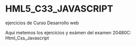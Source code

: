 # HML5_C33_JAVASCRIPT
ejercicios de Curso Desarrollo web


Aquí metemos los ejercicios y exámen del examen 20480C:  Html_Css_Javascript
